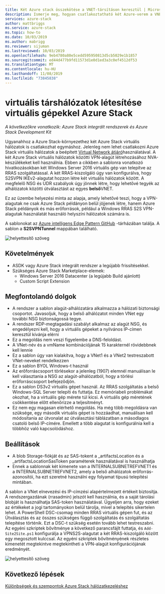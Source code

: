 ```yaml
---
title: Két Azure stack összekötése a VNET-társításon keresztül | Microsoft Docs
description: Ismerje meg, hogyan csatlakoztatható két Azure-verem a VNET-társításon keresztül.
services: azure-stack
author: mattbriggs
ms.service: azure-stack
ms.topic: how-to
ms.date: 10/03/2019
ms.author: mabrigg
ms.reviewer: sijuman
ms.lastreviewed: 10/03/2019
ms.openlocfilehash: 9eb4780a80e5cedd595950813d5cb5029e1b1857
ms.sourcegitcommit: ed44d477b9fd11573d1e0d1ed3a3c0ef4512df53
ms.translationtype: MT
ms.contentlocale: hu-HU
ms.lasthandoff: 11/08/2019
ms.locfileid: "73845838"
---
```

# <a name="vnet-peering-in-azure-stack-with-vms"></a>virtuális társhálózatok létesítése virtuális gépekkel Azure Stack

*A következőkre vonatkozik: Azure Stack integrált rendszerek és Azure Stack Development Kit*

Ugyanahhoz a Azure Stack-környezethez két Azure Stack virtuális hálózatok is csatlakozhat egymáshoz. Jelenleg nem lehet csatlakozni Azure Stack virtuális hálózatok a beépített [Virtual Network átjáró](https://docs.microsoft.com/azure-stack/user/azure-stack-network-differences)használatával. A két Azure Stack virtuális hálózatok közötti VPN-alagút létrehozásához NVA-készülékeket kell használnia. Ebben a cikkben a sablonra vonatkozó hivatkozásokban két Windows Server 2016 virtuális gép van telepítve az RRAS szolgáltatással. A két RRAS-kiszolgáló úgy van konfigurálva, hogy S2SVPN IKEv2-alagutat hozzon létre két virtuális hálózatok között. A megfelelő NSG és UDR szabályok úgy jönnek létre, hogy lehetővé tegyék az alhálózatok közötti útválasztást az egyes **belső**VNET. 

Ez az üzembe helyezési minta az alapja, amely lehetővé teszi, hogy a VPN-alagutak ne csak Azure Stack példányon belül jöjjenek létre, hanem Azure Stack példányok és más erőforrások, például a Windows RRAS S2S VPN-alagutak használatát használó helyszíni hálózatok számára is. 

A sablonokat az [Azure intelligens Edge Pattern GitHub](https://github.com/Azure-Samples/azure-intelligent-edge-patterns
) -tárházában találja. A sablon a **S2SVPNTunnel** mappában található.

![helyettesítő szöveg](./media/azure-stack-network-howto-vnet-peering/overview.png)

## <a name="requirements"></a>Követelmények

- ASDK vagy Azure Stack integrált rendszer a legújabb frissítésekkel. 
- Szükséges Azure Stack Marketplace-elemek:
    -  Windows Server 2016 Datacenter (a legújabb Build ajánlott)
    -  Custom Script Extension

## <a name="things-to-consider"></a>Megfontolandó dolgok

- A rendszer a sablon alagút-alhálózatára alkalmazza a hálózati biztonsági csoportot. Javasoljuk, hogy a belső alhálózatot minden VNet egy további NSG biztonságossá tegye.
- A rendszer RDP-megtagadási szabályt alkalmaz az alagút NSG, és engedélyezni kell, hogy a virtuális gépeket a nyilvános IP-címen keresztül kívánja elérni
- Ez a megoldás nem veszi figyelembe a DNS-feloldást.
- A VNet-név és a vmName kombinációjának 15 karakternél rövidebbnek kell lennie
- Ez a sablon úgy van kialakítva, hogy a VNet1 és a VNet2 testreszabott VNet-neveket rendelkezzen
- Ez a sablon BYOL Windows-t használ
- Az erőforráscsoport törlésekor a jelenleg (1907) elemnél manuálisan le kell választania a NSG az alagút-alhálózatból, hogy a törlési erőforráscsoport befejeződjön.
- Ez a sablon DS3v2 virtuális gépet használ. Az RRAS szolgáltatás a belső Windows-SQL Server telepíti és futtatja. Ez memóriabeli problémákat okozhat, ha a virtuális gép mérete túl kicsi. A virtuális gép méretének csökkentése előtt ellenőrizze a teljesítményt.
- Ez nem egy magasan elérhető megoldás. Ha még több megoldásra van szüksége, egy második virtuális gépet is hozzáadhat, manuálisan kell módosítania az útvonalat az útválasztási táblázatban a másodlagos csatoló belső IP-címére. Emellett a több alagutat is konfigurálnia kell a többhöz való kapcsolódáshoz.

## <a name="options"></a>Beállítások

- A blob Storage-fiókját és az SAS-tokent a _artifactsLocation és a _artifactsLocationSasToken paraméterek használatával is használhatja
- Ennek a sablonnak két kimenete van a INTERNALSUBNETREFVNET1 és a INTERNALSUBNETREFVNET2, amely a belső alhálózatok erőforrás-azonosítói, ha ezt szeretné használni egy folyamat típusú telepítési mintában.

A sablon a VNet elnevezési és IP-címzési alapértelmezett értékeit biztosítja. A rendszergazdának (rrasadmin) jelszót kell használnia, és a saját tárolási blobját is használhatja SAS-token használatával. Ügyeljen arra, hogy ezeket az értékeket a jogi tartományokon belül tárolja, mivel a telepítés sikertelen lehet. A PowerShell DSC-csomag minden RRAS virtuális gépen fut, és az Útválasztás és az összes szükséges függő szolgáltatás és szolgáltatás telepítése történik. Ezt a DSC-t szükség esetén tovább lehet testreszabni. Az egyéni szkriptek bővítménye a következő parancsfájlt futtatja, és `Add-Site2Site.ps1` konfigurálja a VPNS2S-alagutat a két RRAS-kiszolgáló között egy megosztott kulccsal. Az egyéni szkriptek bővítményének részletes kimenetét megtekintve megtekintheti a VPN-alagút konfigurációjának eredményét.

![helyettesítő szöveg](./media/azure-stack-network-howto-vnet-peering/s2svpntunnels2.png)

## <a name="next-steps"></a>Következő lépések

[Különbségek és szempontok Azure Stack hálózatkezeléshez](azure-stack-network-differences.md)  